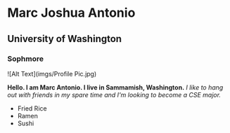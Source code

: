 # Marc Joshua Antonio
## University of Washington
### Sophmore

![Alt Text](imgs/Profile Pic.jpg)

**Hello. I am Marc Antonio. I live in Sammamish, Washington.**
*I like to hang out with friends in my spare time and I'm looking to become a CSE major.*
- Fried Rice
- Ramen
- Sushi

